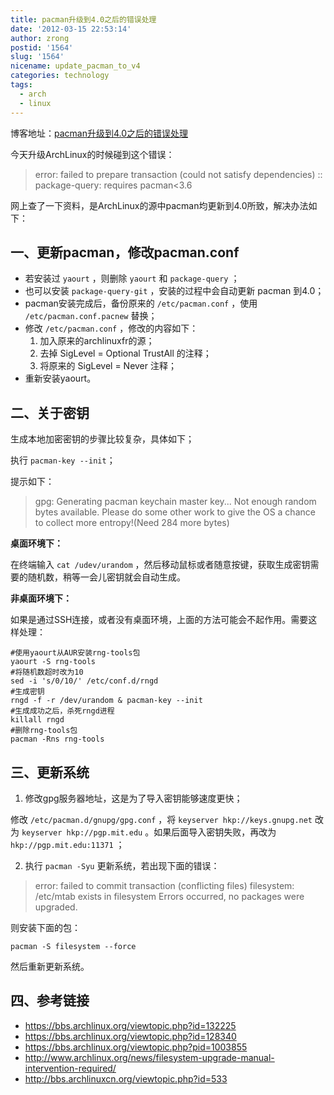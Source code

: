 ```yaml
---
title: pacman升级到4.0之后的错误处理
date: '2012-03-15 22:53:14'
author: zrong
postid: '1564'
slug: '1564'
nicename: update_pacman_to_v4
categories: technology
tags:
  - arch
  - linux
---
```


博客地址：[pacman升级到4.0之后的错误处理](http://blog.zengrong.net/post/1564.html)

今天升级ArchLinux的时候碰到这个错误：

> error: failed to prepare transaction (could not satisfy dependencies)
> :: package-query: requires pacman<3.6

网上查了一下资料，是ArchLinux的源中pacman均更新到4.0所致，解决办法如下：

## 一、更新pacman，修改pacman.conf

* 若安装过 `yaourt` ，则删除 `yaourt` 和 `package-query` ；
* 也可以安装 `package-query-git` ，安装的过程中会自动更新 pacman 到4.0；
* pacman安装完成后，备份原来的 `/etc/pacman.conf` ，使用 `/etc/pacman.conf.pacnew` 替换；
* 修改 `/etc/pacman.conf` ，修改的内容如下：
    1. 加入原来的archlinuxfr的源；
    2. 去掉 SigLevel = Optional TrustAll 的注释；
	3. 将原来的 SigLevel = Never 注释；
* 重新安装yaourt。

## 二、关于密钥

生成本地加密密钥的步骤比较复杂，具体如下；

执行 `pacman-key --init`；

提示如下：

> gpg: Generating pacman keychain master key...
> Not enough random bytes available. Please do some other work to give the OS a chance to collect more entropy!(Need 284 more bytes)

**桌面环境下：**

在终端输入 `cat /udev/urandom` ，然后移动鼠标或者随意按键，获取生成密钥需要的随机数，稍等一会儿密钥就会自动生成。

**非桌面环境下：**

如果是通过SSH连接，或者没有桌面环境，上面的方法可能会不起作用。需要这样处理：

``` shell
#使用yaourt从AUR安装rng-tools包
yaourt -S rng-tools
#将随机数超时改为10
sed -i 's/0/10/' /etc/conf.d/rngd
#生成密钥
rngd -f -r /dev/urandom & pacman-key --init
#生成成功之后，杀死rngd进程
killall rngd
#删除rng-tools包
pacman -Rns rng-tools
```


## 三、更新系统

1. 修改gpg服务器地址，这是为了导入密钥能够速度更快；

修改 `/etc/pacman.d/gnupg/gpg.conf` ，将 `keyserver hkp://keys.gnupg.net` 改为 `keyserver hkp://pgp.mit.edu` 。如果后面导入密钥失败，再改为 `hkp://pgp.mit.edu:11371` ；

2. 执行 `pacman -Syu` 更新系统，若出现下面的错误：

> error: failed to commit transaction (conflicting files)
> filesystem: /etc/mtab exists in filesystem
> Errors occurred, no packages were upgraded.

则安装下面的包：

```
pacman -S filesystem --force
```

然后重新更新系统。

## 四、参考链接

* <https://bbs.archlinux.org/viewtopic.php?id=132225>
* <https://bbs.archlinux.org/viewtopic.php?id=128340>
* <https://bbs.archlinux.org/viewtopic.php?pid=1003855>
* <http://www.archlinux.org/news/filesystem-upgrade-manual-intervention-required/>
* <http://bbs.archlinuxcn.org/viewtopic.php?id=533>
